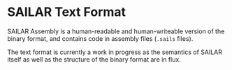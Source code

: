 # SAILAR Text Format
SAILAR Assembly is a human-readable and human-writeable version of the binary format, and contains code in assembly files (`.sails` files).

The text format is currently a work in progress as the semantics of SAILAR itself as well as the structure of the binary format are in flux.
